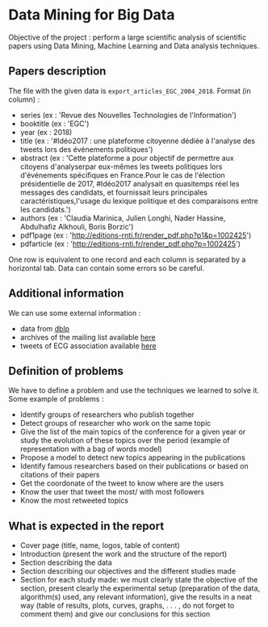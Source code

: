 # Data Mining for Big Data

Objective of the project : perform a large scientific analysis of scientific papers using Data Mining, Machine Learning and Data analysis techniques.

## Papers description

The file with the given data is `export_articles_EGC_2004_2018`.
Format (in column) :
  - series (ex : 'Revue des Nouvelles Technologies de l'Information')
  - booktitle (ex : 'EGC')
  - year (ex : 2018)
  - title (ex : '#Idéo2017 : une plateforme citoyenne dédiée à l'analyse des tweets lors des événements politiques')
  - abstract (ex : 'Cette plateforme a pour objectif de permettre aux citoyens d'analyserpar eux-mêmes les tweets politiques lors d'événements spécifiques en France.Pour le cas de l'élection présidentielle de 2017, #Idéo2017 analysait en quasitemps réel les messages des candidats, et fournissait leurs principales caractéristiques,l'usage du lexique politique et des comparaisons entre les candidats.')
  - authors (ex : 'Claudia Marinica, Julien Longhi, Nader Hassine, Abdulhafiz Alkhouli, Boris Borzic')
  - pdf1page (ex : 'http://editions-rnti.fr/render_pdf.php?p1&p=1002425')
  - pdfarticle (ex : 'http://editions-rnti.fr/render_pdf.php?p=1002425')

One row is equivalent to one record and each column is separated by a horizontal tab.
Data can contain some errors so be careful.

## Additional information

We can use some external information :
  - data from [dblp](https://dblp.uni-trier.de/db/conf/f-egc/)
  - archives of the mailing list available [here](https://www.egc.asso.fr/manifestations/defi-egc/defi-egc-2020-20-ans-dhistoire-pour-quel-avenir.html)
  - tweets of ECG association available [here](https://github.com/pbruneau/EGC-Social-Data)

## Definition of problems

We have to define a problem and use the techniques we learned to solve it. Some example of problems :
- Identify groups of researchers who publish together
- Detect groups of researcher who work on the same topic
- Give the list of the main topics of the conference for a given year or study the evolution of these topics
over the period (example of representation with a bag of words model)
- Propose a model to detect new topics appearing in the publications
- Identify famous researchers based on their publications or based on citations of their papers
- Get the coordonate of the tweet to know where are the users
- Know the user that tweet the most/ with most followers
- Know the most retweeted topics

## What is expected in the report

- Cover page (title, name, logos, table of content)
- Introduction (present the work and the structure of the report)
- Section describing the data
- Section describing our objectives and the different studies made
- Section for each study made: we must clearly state the objective of the section, present clearly
the experimental setup (preparation of the data, algorithm(s) used, any relevant information), give the
results in a neat way (table of results, plots, curves, graphs, . . . , do not forget to comment them) and
give our conclusions for this section
